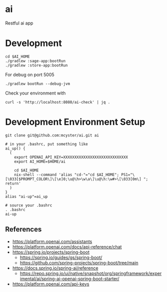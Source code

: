 # ai
Restful ai app


# Development

```
cd $AI_HOME
./gradlew :sage-app:bootRun
./gradlew :store-app:bootRun
```

For debug on port 5005
```
./gradlew bootRun --debug-jvm
```

Check your environment with
```
curl -s 'http://localhost:8080/ai-check' | jq .
```

# Development Environment Setup

```
git clone git@github.com:mcyster/ai.git ai

# in your .bashrc, put something like
ai_up() {
  (
    export OPENAI_API_KEY=XXXXXXXXXXXXXXXXXXXXXXXXXXXXX
    export AI_HOME=$HOME/ai

    cd $AI_HOME
    nix-shell --command 'alias "cd-"="cd $AI_HOME"; PS1="\[\033[$PROMPT_COLOR\]\[\e]0;\u@\h>\w\a\]\u@\h:\w#>\[\033[0m\] "; return'
  )
}
alias "ai-up"=ai_up

# source your .bashrc
. .bashrc
ai-up
```


## References
- https://platform.openai.com/assistants
- https://platform.openai.com/docs/api-reference/chat
- https://spring.io/projects/spring-boot
  - https://spring.io/guides/gs/spring-boot/
  - https://github.com/spring-projects/spring-boot/tree/main
- https://docs.spring.io/spring-ai/reference
  - https://repo.spring.io/ui/native/snapshot/org/springframework/experimental/ai/spring-ai-openai-spring-boot-starter/
- https://platform.openai.com/api-keys

